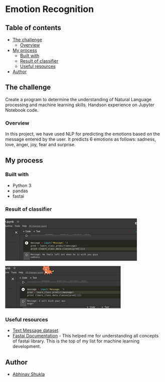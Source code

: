 # Emotion Recognition 

## Table of contents

- [The challenge](#the-challenge)
  - [Overview](#overview)
- [My process](#my-process)
  - [Built with](#built-with)
  - [Result of classifier](#result-of-classifier)
  - [Useful resources](#useful-resources)
- [Author](#author)


## The challenge

Create a program to determine the understanding of Natural Language processing and machine learning skills. Handson experience on Jupyter Notebook code.

### Overview

In this project, we have used NLP for predicting the emotions based on the message entered by the user. It predicts 6 emotions as follows: sadness, love, anger, joy, fear and surprise.

## My process

### Built with

- Python 3
- pandas
- fastai

### Result of classifier

![alt text](images/output_one.png)

![alt text](images/output_two.png)

### Useful resources

- [Text Message dataset](https://www.kaggle.com/parulpandey/emotion-dataset) 
- [Fastai Documentation](https://docs.fast.ai/) - This helped me for understanding all concepts of fastai library. This is the top of my list for machine learning development.

## Author

- [Abhinav Shukla](Programmer,TCS,Pune)